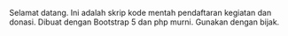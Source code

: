 Selamat datang.
Ini adalah skrip kode mentah pendaftaran kegiatan dan donasi. Dibuat dengan Bootstrap 5 dan php murni. 
Gunakan dengan bijak. 
